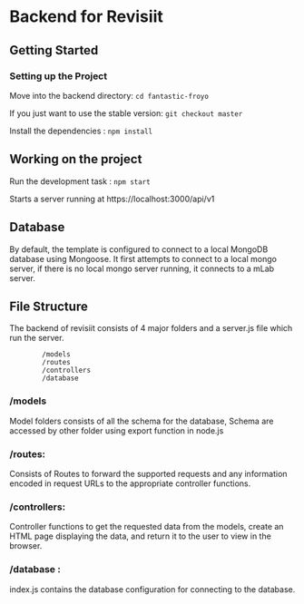 # Backend for Revisiit

## Getting Started

### Setting up the Project

Move into the backend directory: `cd fantastic-froyo`

If you just want to use the stable version: `git checkout master`

Install the dependencies : `npm install`

## Working on the project

Run the development task : `npm start`

Starts a server running at https://localhost:3000/api/v1

## Database

By default, the template is configured to connect to a local MongoDB database using Mongoose. It first attempts to connect to a local mongo server, if there is no local mongo server running, it connects to a mLab server.

## File Structure

The backend of revisiit consists of 4 major folders and a server.js file which run the server.

```
        /models
        /routes
        /controllers
        /database
```

### /models

Model folders consists of all the schema for the database, Schema are accessed by other folder using export function in node.js

### /routes:

Consists of Routes to forward the supported requests and any information encoded in request URLs to the appropriate controller functions.

### /controllers:

Controller functions to get the requested data from the models, create an HTML page displaying the data, and return it to the user to view in the browser.

### /database :

index.js contains the database configuration for connecting to the database.
